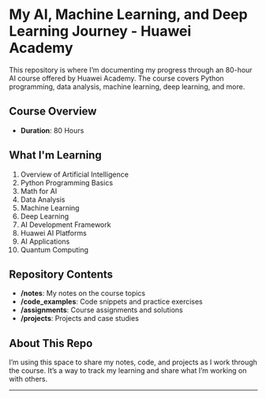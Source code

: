 # My AI, Machine Learning, and Deep Learning Journey - Huawei Academy

This repository is where I’m documenting my progress through an 80-hour AI course offered by Huawei Academy. The course covers Python programming, data analysis, machine learning, deep learning, and more.

## Course Overview
- **Duration**: 80 Hours

## What I'm Learning
1. Overview of Artificial Intelligence
2. Python Programming Basics
3. Math for AI
4. Data Analysis
5. Machine Learning
6. Deep Learning
7. AI Development Framework
8. Huawei AI Platforms
9. AI Applications
10. Quantum Computing

## Repository Contents
- **/notes**: My notes on the course topics
- **/code_examples**: Code snippets and practice exercises
- **/assignments**: Course assignments and solutions
- **/projects**: Projects and case studies

## About This Repo
I’m using this space to share my notes, code, and projects as I work through the course. It’s a way to track my learning and share what I’m working on with others.



---

